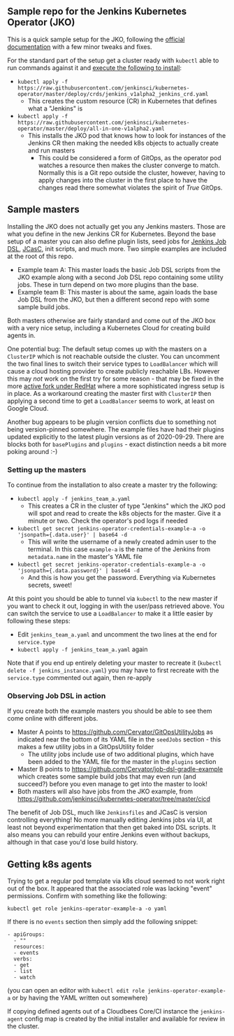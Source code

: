 ## Sample repo for the Jenkins Kubernetes Operator (JKO)

This is a quick sample setup for the JKO, following the [official documentation](https://jenkinsci.github.io/kubernetes-operator/docs/) with a few minor tweaks and fixes.

For the standard part of the setup get a cluster ready with `kubectl` able to run commands against it and [execute the following to install](https://jenkinsci.github.io/kubernetes-operator/docs/installation/):

* `kubectl apply -f https://raw.githubusercontent.com/jenkinsci/kubernetes-operator/master/deploy/crds/jenkins_v1alpha2_jenkins_crd.yaml`
  * This creates the custom resource (CR) in Kubernetes that defines what a "Jenkins" is
* `kubectl apply -f https://raw.githubusercontent.com/jenkinsci/kubernetes-operator/master/deploy/all-in-one-v1alpha2.yaml`
  * This installs the JKO pod that knows how to look for instances of the Jenkins CR then making the needed k8s objects to actually create and run masters
    * This could be considered a form of GitOps, as the operator pod watches a resource then makes the cluster converge to match. Normally this is a Git repo outside the cluster, however, having to apply changes into the cluster in the first place to have the changes read there somewhat violates the spirit of _True_ GitOps.

## Sample masters

Installing the JKO does not actually get you any Jenkins masters. Those are what you define in the new Jenkins CR for Kubernetes. Beyond the base setup of a master you can also define plugin lists, seed jobs for [Jenkins Job DSL](https://github.com/jenkinsci/job-dsl-plugin, ), [JCasC](https://github.com/jenkinsci/configuration-as-code-plugin), init scripts, and much more. Two simple examples are included at the root of this repo.

* Example team A: This master loads the basic Job DSL scripts from the JKO example along with a second Job DSL repo containing some utility jobs. These in turn depend on two more plugins than the base.
* Example team B: This master is about the same, again loads the base Job DSL from the JKO, but then a different second repo with some sample build jobs.

Both masters otherwise are fairly standard and come out of the JKO box with a very nice setup, including a Kubernetes Cloud for creating build agents in.

One potential bug: The default setup comes up with the masters on a `ClusterIP` which is not reachable outside the cluster. You can uncomment the two final lines to switch their service types to `LoadBalancer` which will cause a cloud hosting provider to create publicly reachable LBs. However this may _not_ work on the first try for some reason - that may be fixed in the more [active fork under RedHat](https://github.com/redhat-developer/jenkins-operator) where a more sophisticated ingress setup is in place. As a workaround creating the master first with `ClusterIP` then applying a second time to get a `LoadBalancer` seems to work, at least on Google Cloud.

Another bug appears to be plugin version conflicts due to something not being version-pinned somewhere. The example files have had their plugins updated explicitly to the latest plugin versions as of 2020-09-29. There are blocks both for `basePlugins` and `plugins` - exact distinction needs a bit more poking around :-)

### Setting up the masters

To continue from the installation to also create a master try the following:

* `kubectl apply -f jenkins_team_a.yaml`
  * This creates a CR in the cluster of type "Jenkins" which the JKO pod will spot and read to create the k8s objects for the master. Give it a minute or two. Check the operator's pod logs if needed
* `kubectl get secret jenkins-operator-credentials-example-a -o 'jsonpath={.data.user}' | base64 -d`
  * This will write the username of a newly created admin user to the terminal. In this case `example-a` is the name of the Jenkins from `metadata.name` in the master's YAML file
* `kubectl get secret jenkins-operator-credentials-example-a -o 'jsonpath={.data.password}' | base64 -d`
  * And this is how you get the password. Everything via Kubernetes secrets, sweet!

At this point you should be able to tunnel via `kubectl` to the new master if you want to check it out, logging in with the user/pass retrieved above. You can switch the service to use a `LoadBalancer` to make it a little easier by following these steps:

* Edit `jenkins_team_a.yaml` and uncomment the two lines at the end for `service.type`
* `kubectl apply -f jenkins_team_a.yaml` again

Note that if you end up entirely deleting your master to recreate it (`kubectl delete -f jenkins_instance.yaml`) you may have to first recreate with the `service.type` commented out again, then re-apply

### Observing Job DSL in action

If you create both the example masters you should be able to see them come online with different jobs.

* Master A points to https://github.com/Cervator/GitOpsUtilityJobs as indicated near the bottom of its YAML file in the `seedJobs` section - this makes a few utility jobs in a GitOpsUtility folder
  * The utility jobs include use of two additional plugins, which have been added to the YAML file for the master in the `plugins` section
* Master B points to https://github.com/Cervator/job-dsl-gradle-example which creates some sample build jobs that may even run (and succeed?) before you even manage to get into the master to look!
* Both masters will also have jobs from the JKO example, from https://github.com/jenkinsci/kubernetes-operator/tree/master/cicd

The benefit of Job DSL, much like `Jenkinsfiles` and JCasC is version controlling everything! No more manually editing Jenkins jobs via UI, at least not beyond experimentation that then get baked into DSL scripts. It also means you can rebuild your entire Jenkins even without backups, although in that case you'd lose build history.

## Getting k8s agents

Trying to get a regular pod template via k8s cloud seemed to not work right out of the box. It appeared that the associated role was lacking "event" permissions. Confirm with something like the following:

`kubectl get role jenkins-operator-example-a -o yaml`

If there is no `events` section then simply add the following snippet:

```
- apiGroups:
  - ""
  resources:
  - events
  verbs:
  - get
  - list
  - watch
```

(you can open an editor with `kubectl edit role jenkins-operator-example-a` or by having the YAML written out somewhere)

If copying defined agents out of a Cloudbees Core/CI instance the `jenkins-agent` config map is created by the initial installer and available for review in the cluster.
